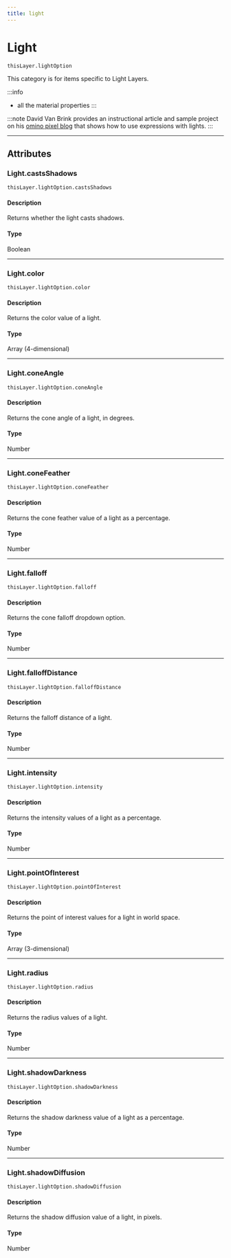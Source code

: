```yaml
---
title: light
---
```

# Light

`thisLayer.lightOption`

This category is for items specific to Light Layers.

:::info
- all the material properties
:::


:::note
David Van Brink provides an instructional article and sample project on his [omino pixel blog](http://www.adobe.com/go/learn_ae_ominoflashing) that shows how to use expressions with lights.
:::


---

## Attributes

### Light.castsShadows

`thisLayer.lightOption.castsShadows`

#### Description

Returns whether the light casts shadows.

#### Type

Boolean

---

### Light.color

`thisLayer.lightOption.color`

#### Description

Returns the color value of a light.

#### Type

Array (4-dimensional)

---

### Light.coneAngle

`thisLayer.lightOption.coneAngle`

#### Description

Returns the cone angle of a light, in degrees.

#### Type

Number

---

### Light.coneFeather

`thisLayer.lightOption.coneFeather`

#### Description

Returns the cone feather value of a light as a percentage.

#### Type

Number

---

### Light.falloff

`thisLayer.lightOption.falloff`

#### Description

Returns the cone falloff dropdown option.

#### Type

Number

---

### Light.falloffDistance

`thisLayer.lightOption.falloffDistance`

#### Description

Returns the falloff distance of a light.

#### Type

Number

---

### Light.intensity

`thisLayer.lightOption.intensity`

#### Description

Returns the intensity values of a light as a percentage.

#### Type

Number

---

### Light.pointOfInterest

`thisLayer.lightOption.pointOfInterest`

#### Description

Returns the point of interest values for a light in world space.

#### Type

Array (3-dimensional)

---

### Light.radius

`thisLayer.lightOption.radius`

#### Description

Returns the radius values of a light.

#### Type

Number

---

### Light.shadowDarkness

`thisLayer.lightOption.shadowDarkness`

#### Description

Returns the shadow darkness value of a light as a percentage.

#### Type

Number

---

### Light.shadowDiffusion

`thisLayer.lightOption.shadowDiffusion`

#### Description

Returns the shadow diffusion value of a light, in pixels.

#### Type

Number
